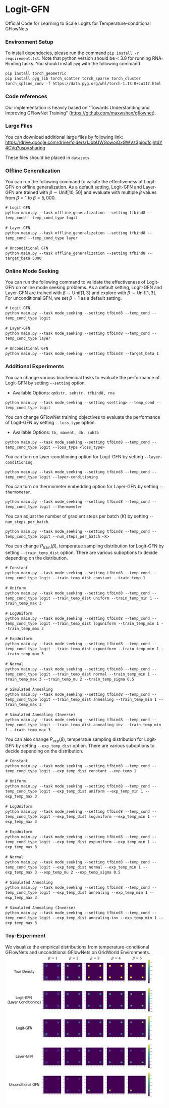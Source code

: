 # Logit-GFN
Official Code for Learning to Scale Logits for Temperature-conditional GFlowNets

### Environment Setup
To install dependecies, please run the command `pip install -r requirement.txt`.
Note that python version should be < 3.8 for running RNA-Binding tasks. You should install `pyg` with the following command
```
pip install torch_geometric
pip install pyg_lib torch_scatter torch_sparse torch_cluster torch_spline_conv -f https://data.pyg.org/whl/torch-1.13.0+cu117.html
```

### Code references
Our implementation is heavily based on "Towards Understanding and Improving GFlowNet Training" (https://github.com/maxwshen/gflownet). 

### Large Files

You can download additional large files by following link: https://drive.google.com/drive/folders/1JobUWGowoiQxGWVz3pipdfcjhtdY4CVq?usp=sharing

These files should be placed in `datasets`

### Offline Generalization
You can run the following command to valiate the effectiveness of Logit-GFN on offline generalization. As a default setting, Logit-GFN and Layer-GFN are trained with $\beta\sim\text{Unif}[10, 50]$ and evaluate with multiple $\beta$ values from $\beta=1$ to $\beta=5,000$.
```
# Logit-GFN
python main.py --task offline_generalization --setting tfbind8 --temp_cond --temp_cond_type logit

# Layer-GFN
python main.py --task offline_generalization --setting tfbind8 --temp_cond --temp_cond_type layer

# Unconditional GFN
python main.py --task offline_generalization --setting tfbind8 --target_beta 5000
```

### Online Mode Seeking
You can run the following command to validate the effectiveness of Logit-GFN on online mode seeking problems. As a default setting, Logit-GFN and Layer-GFN are trained with $\beta\sim\text{Unif}[1, 3]$ and explore with $\beta\sim\text{Unif}[1, 3]$. For unconditional GFN, we set $\beta=1$ as a default setting.
```
# Logit-GFN
python main.py --task mode_seeking --setting tfbind8 --temp_cond --temp_cond_type logit

# Layer-GFN
python main.py --task mode_seeking --setting tfbind8 --temp_cond --temp_cond_type layer

# Unconditional GFN
python main.py --task mode_seeking --setting tfbind8 --target_beta 1
```

### Additional Experiments
You can change various biochemical tasks to evaluate the performance of Logit-GFN by setting `--setting` option.
- Available Options: `qm9str, sehstr, tfbind8, rna`
```
python main.py --task mode_seeking --setting <setting> --temp_cond --temp_cond_type logit
```

You can change GFlowNet training objectives to evaluate the performance of Logit-GFN by setting `--loss_type` option.
- Available Options: `tb, maxent, db, subtb`
```
python main.py --task mode_seeking --setting tfbind8 --temp_cond --temp_cond_type logit --loss_type <loss_type>
```

You can turn on layer-conditioning option for Logit-GFN by setting `--layer-conditioning`.
```
python main.py --task mode_seeking --setting tfbind8 --temp_cond --temp_cond_type logit --layer-conditioning
```

You can turn on thermometer embedding option for Layer-GFN by setting `--thermometer`.
```
python main.py --task mode_seeking --setting tfbind8 --temp_cond --temp_cond_type logit --thermometer
```

You can adjust the number of gradient steps per batch ($K$) by setting `--num_steps_per_batch`.
```
python main.py --task mode_seeking --setting tfbind8 --temp_cond --temp_cond_type logit --num_steps_per_batch <K>
```

You can change $P_{\text{train}}(\beta)$, temperatue sampling distribution for Logit-GFN by setting `--train_temp_dist` option. There are various suboptions to decide depending on the distribution.
```
# Constant
python main.py --task mode_seeking --setting tfbind8 --temp_cond --temp_cond_type logit --train_temp_dist constant --train_temp 1

# Uniform
python main.py --task mode_seeking --setting tfbind8 --temp_cond --temp_cond_type logit --train_temp_dist uniform --train_temp_min 1 --train_temp_max 3

# LogUniform
python main.py --task mode_seeking --setting tfbind8 --temp_cond --temp_cond_type logit --train_temp_dist loguniform --train_temp_min 1 --train_temp_max 3

# ExpUniform
python main.py --task mode_seeking --setting tfbind8 --temp_cond --temp_cond_type logit --train_temp_dist expuniform --train_temp_min 1 --train_temp_max 3

# Normal
python main.py --task mode_seeking --setting tfbind8 --temp_cond --temp_cond_type logit --train_temp_dist normal --train_temp_min 1 --train_temp_max 3 --train_temp_mu 2 --train_temp_sigma 0.5

# Simulated Annealing
python main.py --task mode_seeking --setting tfbind8 --temp_cond --temp_cond_type logit --train_temp_dist annealing --train_temp_min 1 --train_temp_max 3

# Simulated Annealing (Inverse)
python main.py --task mode_seeking --setting tfbind8 --temp_cond --temp_cond_type logit --train_temp_dist annealing-inv --train_temp_min 1 --train_temp_max 3
```

You can also change $P_{\text{exp}}(\beta)$, temperatue sampling distribution for Logit-GFN by setting `--exp_temp_dist` option. There are various suboptions to decide depending on the distribution.
```
# Constant
python main.py --task mode_seeking --setting tfbind8 --temp_cond --temp_cond_type logit --exp_temp_dist constant --exp_temp 1

# Uniform
python main.py --task mode_seeking --setting tfbind8 --temp_cond --temp_cond_type logit --exp_temp_dist uniform --exp_temp_min 1 --exp_temp_max 3

# LogUniform
python main.py --task mode_seeking --setting tfbind8 --temp_cond --temp_cond_type logit --exp_temp_dist loguniform --exp_temp_min 1 --exp_temp_max 3

# ExpUniform
python main.py --task mode_seeking --setting tfbind8 --temp_cond --temp_cond_type logit --exp_temp_dist expuniform --exp_temp_min 1 --exp_temp_max 3

# Normal
python main.py --task mode_seeking --setting tfbind8 --temp_cond --temp_cond_type logit --exp_temp_dist normal --exp_temp_min 1 --exp_temp_max 3 --exp_temp_mu 2 --exp_temp_sigma 0.5

# Simulated Annealing
python main.py --task mode_seeking --setting tfbind8 --temp_cond --temp_cond_type logit --exp_temp_dist annealing --exp_temp_min 1 --exp_temp_max 3

# Simulated Annealing (Inverse)
python main.py --task mode_seeking --setting tfbind8 --temp_cond --temp_cond_type logit --exp_temp_dist annealing-inv --exp_temp_min 1 --exp_temp_max 3
```
### Toy-Experiment

We visualize the empirical distributions from temperature-conditional GFlowNets and unconditional GFlowNets on GridWorld Environments. 
![](imgs/gridworld_visualize.png)
